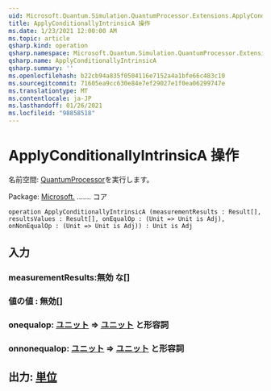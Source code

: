 ```yaml
---
uid: Microsoft.Quantum.Simulation.QuantumProcessor.Extensions.ApplyConditionallyIntrinsicA
title: ApplyConditionallyIntrinsicA 操作
ms.date: 1/23/2021 12:00:00 AM
ms.topic: article
qsharp.kind: operation
qsharp.namespace: Microsoft.Quantum.Simulation.QuantumProcessor.Extensions
qsharp.name: ApplyConditionallyIntrinsicA
qsharp.summary: ''
ms.openlocfilehash: b22cb94a835f0504116e7152a4a1bfe66c483c10
ms.sourcegitcommit: 71605ea9cc630e84e7ef29027e1f0ea06299747e
ms.translationtype: MT
ms.contentlocale: ja-JP
ms.lasthandoff: 01/26/2021
ms.locfileid: "98858518"
---
```

# <a name="applyconditionallyintrinsica-operation"></a>ApplyConditionallyIntrinsicA 操作

名前空間: [QuantumProcessor](xref:Microsoft.Quantum.Simulation.QuantumProcessor.Extensions)を実行します。

Package: [Microsoft.](https://nuget.org/packages/Microsoft.Quantum.QSharp.Core) ....... コア




```qsharp
operation ApplyConditionallyIntrinsicA (measurementResults : Result[], resultsValues : Result[], onEqualOp : (Unit => Unit is Adj), onNonEqualOp : (Unit => Unit is Adj)) : Unit is Adj
```


## <a name="input"></a>入力

### <a name="measurementresults--__invalidresult__"></a>measurementResults:__無効 <Result> な__[]




### <a name="resultsvalues--__invalidresult__"></a>値の値 __: <Result> 無効__[]




### <a name="onequalop--unit--unit--is-adj"></a>onequalop: [ユニット](xref:microsoft.quantum.lang-ref.unit) => [ユニット](xref:microsoft.quantum.lang-ref.unit)  と形容詞




### <a name="onnonequalop--unit--unit--is-adj"></a>onnonequalop: [ユニット](xref:microsoft.quantum.lang-ref.unit) => [ユニット](xref:microsoft.quantum.lang-ref.unit)  と形容詞





## <a name="output--unit"></a>出力: [単位](xref:microsoft.quantum.lang-ref.unit)

